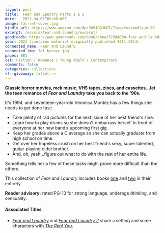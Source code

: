 ```yaml
---
layout: post
title:  Fear and Laundry Parts 1 & 2
date:   2021-04-01T00:00:00Z
image: fal-set-cover.jpg
kindle_url: https://www.amazon.com/dp/B091G3JHBT/?tag=fearandlaun-20
excerpt: /novels/fear-and-laundry/excerpt/
goodreads: https://www.goodreads.com/book/show/57984084-fear-and-laundry-parts-1-2
year: 2021 (contains material originally published 2011-2014)
connected_name: Fear and Laundry
connected_img: fal-banner.jpg
pages: 681
cat: Fiction / Romance / Young Adult / Contemporary
comments: false
categories: collections
<!--giveaway: falset-->
---
```


**Classic horror movies, rock music, VHS tapes, zines, and cassettes...let the teen romance of *Fear and Laundry* take you back to the '90s.**

It's 1994, and seventeen-year-old Veronica Montez has a few things she needs to get done fast:

- Take plenty of rad pictures for the next issue of her best friend's zine.
- Learn how to play drums so she doesn't embarrass herself in front of everyone at her new band’s upcoming first gig.
- Keep her grades above a C average so she can actually graduate from high school on time.
- Get over her hopeless crush on her best friend's sexy, super talented, guitar-playing older brother.
- And, oh, yeah...figure out what to do with the rest of her entire life.

Something tells her a few of these tasks might prove more difficult than the others.

This collection of *Fear and Laundry* includes books [one][fal] and [two][fal2] in their entirety.

**Reader advisory:** rated PG-13 for strong language, underage drinking, and sensuality.

#### Associated Titles

- [*Fear and Laundry*][fal] and [*Fear and Laundry 2*][fal2] share a setting and some characters with [*The Real You*][tru].

[fal]:/novels/fear-and-laundry/
[fal2]:/novels/fear-and-laundry-2/
[tru]:/novels/the-real-you/

